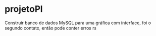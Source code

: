 # projetoPI

Construir banco de dados MySQL para uma gráfica com interface, foi o segundo contato, então pode conter erros rs

